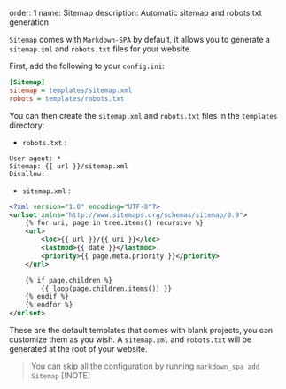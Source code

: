 order: 1
name: Sitemap
description: Automatic sitemap and robots.txt generation

`Sitemap` comes with `Markdown-SPA` by default, it allows you to generate a `sitemap.xml` and `robots.txt` files for your website.

First, add the following to your `config.ini`:
```ini
[Sitemap]
sitemap = templates/sitemap.xml
robots = templates/robots.txt
```

You can then create the `sitemap.xml` and `robots.txt` files in the `templates` directory:

- `robots.txt` :
```
User-agent: *
Sitemap: {{ url }}/sitemap.xml
Disallow:
```

- `sitemap.xml` :
```xml
<?xml version="1.0" encoding="UTF-8"?>
<urlset xmlns="http://www.sitemaps.org/schemas/sitemap/0.9">
    {% for uri, page in tree.items() recursive %}
    <url>
        <loc>{{ url }}/{{ uri }}</loc>
        <lastmod>{{ date }}</lastmod>
        <priority>{{ page.meta.priority }}</priority>
    </url>

    {% if page.children %}
        {{ loop(page.children.items()) }}
    {% endif %}
    {% endfor %}
</urlset>
```

These are the default templates that comes with blank projects, you can customize them as you wish.
A `sitemap.xml` and `robots.txt` will be generated at the root of your website.

> You can skip all the configuration by running `markdown_spa add Sitemap`
> [!NOTE]
